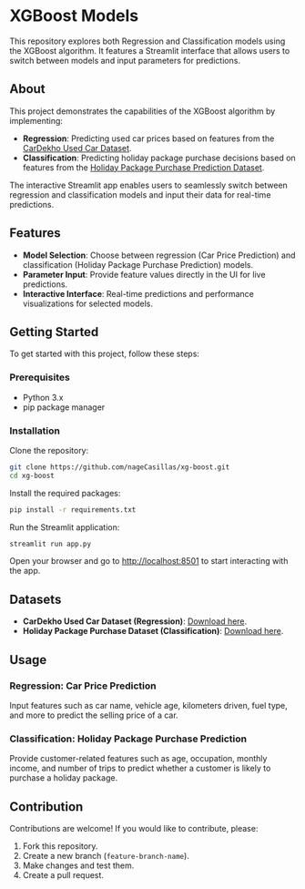 # XGBoost Models

This repository explores both Regression and Classification models using the XGBoost algorithm. It features a Streamlit interface that allows users to switch between models and input parameters for predictions.

## About
This project demonstrates the capabilities of the XGBoost algorithm by implementing:

- **Regression**: Predicting used car prices based on features from the [CarDekho Used Car Dataset](https://www.kaggle.com/datasets/manishkr1754/cardekho-used-car-data).
- **Classification**: Predicting holiday package purchase decisions based on features from the [Holiday Package Purchase Prediction Dataset](https://www.kaggle.com/datasets/susant4learning/holiday-package-purchase-prediction).

The interactive Streamlit app enables users to seamlessly switch between regression and classification models and input their data for real-time predictions.

## Features

- **Model Selection**: Choose between regression (Car Price Prediction) and classification (Holiday Package Purchase Prediction) models.
- **Parameter Input**: Provide feature values directly in the UI for live predictions.
- **Interactive Interface**: Real-time predictions and performance visualizations for selected models.

## Getting Started

To get started with this project, follow these steps:

### Prerequisites

- Python 3.x
- pip package manager

### Installation

Clone the repository:

```bash
git clone https://github.com/nageCasillas/xg-boost.git
cd xg-boost
```

Install the required packages:

```bash
pip install -r requirements.txt
```

Run the Streamlit application:

```bash
streamlit run app.py
```

Open your browser and go to [http://localhost:8501](http://localhost:8501) to start interacting with the app.

## Datasets

- **CarDekho Used Car Dataset (Regression)**: [Download here](https://www.kaggle.com/datasets/manishkr1754/cardekho-used-car-data).
- **Holiday Package Purchase Dataset (Classification)**: [Download here](https://www.kaggle.com/datasets/susant4learning/holiday-package-purchase-prediction).

## Usage

### Regression: Car Price Prediction
Input features such as car name, vehicle age, kilometers driven, fuel type, and more to predict the selling price of a car.

### Classification: Holiday Package Purchase Prediction
Provide customer-related features such as age, occupation, monthly income, and number of trips to predict whether a customer is likely to purchase a holiday package.

## Contribution

Contributions are welcome! If you would like to contribute, please:

1. Fork this repository.
2. Create a new branch (`feature-branch-name`).
3. Make changes and test them.
4. Create a pull request.


